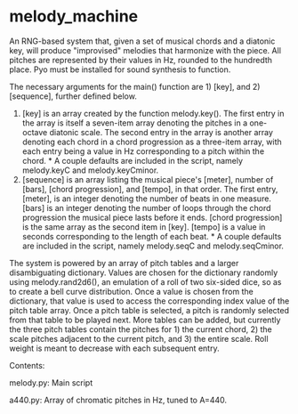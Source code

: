 # melody_machine
An RNG-based system that, given a set of musical chords and a diatonic key, will produce "improvised" melodies that harmonize with the piece. All pitches are represented by their values in Hz, rounded to the hundredth place. Pyo must be installed for sound synthesis to function.

The necessary arguments for the main() function are 1) [key], and 2) [sequence], further defined below.
  1)  [key] is an array created by the function melody.key(). The first entry in the array is itself a seven-item array denoting the pitches in a one-octave diatonic scale. The second entry in the array is another array denoting each chord in a chord progression as a three-item array, with each entry being a value in Hz corresponding to a pitch within the chord.
    * A couple defaults are included in the script, namely melody.keyC and melody.keyCminor.
  2)  [sequence] is an array listing the musical piece's [meter], number of [bars], [chord progression], and [tempo], in that order. The first entry, [meter], is an integer denoting the number of beats in one measure. [bars] is an integer denoting the number of loops through the chord progression the musical piece lasts before it ends. [chord progression] is the same array as the second item in [key]. [tempo] is a value in seconds corresponding to the length of each beat.
    * A couple defaults are included in the script, namely melody.seqC and melody.seqCminor.

  The system is powered by an array of pitch tables and a larger disambiguating dictionary. Values are chosen for the dictionary randomly using melody.rand2d6(), an emulation of a roll of two six-sided dice, so as to create a bell curve distribution. Once a value is chosen from the dictionary, that value is used to access the corresponding index value of the pitch table array. Once a pitch table is selected, a pitch is randomly selected from that table to be played next. 
  More tables can be added, but currently the three pitch tables contain the pitches for 1) the current chord, 2) the scale pitches adjacent to the current pitch, and 3) the entire scale. Roll weight is meant to decrease with each subsequent entry.

Contents:
  
  melody.py:  Main script
  
  a440.py:    Array of chromatic pitches in Hz, tuned to A=440.

